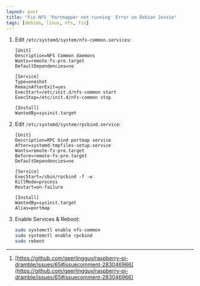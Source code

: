 ```yaml
---
layout: post
title: "Fix NFS 'Portmapper not running' Error on Debian Jessie"
tags: [debian, linux, nfs, fix]
---
```


1. Edit `/etc/systemd/system/nfs-common.services`:
   ```
   [Unit]
   Description=NFS Common daemons
   Wants=remote-fs-pre.target
   DefaultDependencies=no

   [Service]
   Type=oneshot
   RemainAfterExit=yes
   ExecStart=/etc/init.d/nfs-common start
   ExecStop=/etc/init.d/nfs-common stop

   [Install]
   WantedBy=sysinit.target
   ```
2. Edit `/etc/systemd/system/rpcbind.service`:
   ```
   [Unit]
   Description=RPC bind portmap service
   After=systemd-tmpfiles-setup.service
   Wants=remote-fs-pre.target
   Before=remote-fs-pre.target
   DefaultDependencies=no

   [Service]
   ExecStart=/sbin/rpcbind -f -w
   KillMode=process
   Restart=on-failure

   [Install]
   WantedBy=sysinit.target
   Alias=portmap
   ```
3. Enable Services & Reboot:
   ```bash
   sudo systemctl enable nfs-common
   sudo systemctl enable rpcbind
   sudo reboot 
   ```

---
1. [https://github.com/geerlingguy/raspberry-pi-dramble/issues/65#issuecomment-283046966](https://github.com/geerlingguy/raspberry-pi-dramble/issues/65#issuecomment-283046966)
